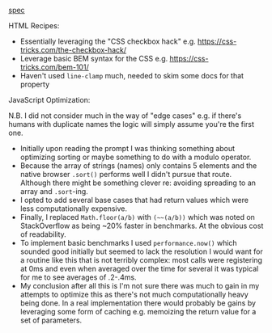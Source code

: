 [spec](https://hackmd.io/@P5GS4gJVQUyOMmifHuv13g/rkGNqAVla)

HTML Recipes:

- Essentially leveraging the "CSS checkbox hack" e.g.
https://css-tricks.com/the-checkbox-hack/
- Leverage basic BEM syntax for the CSS e.g.
https://css-tricks.com/bem-101/
- Haven't used `line-clamp` much, needed to skim some docs for that property

JavaScript Optimization:

N.B. I did not consider much in the way of "edge cases" e.g. if there's humans
with duplicate names the logic will simply assume you're the first one.

- Initially upon reading the prompt I was thinking something about optimizing
sorting or maybe something to do with a modulo operator.
- Because the array of strings (names) only contains 5 elements and the native
browser `.sort()` performs well I didn't pursue that route. Although there
might be something clever re: avoiding spreading to an array and `.sort`-ing.
- I opted to add several base cases that had return values which were less
computationally expensive.
- Finally, I replaced `Math.floor(a/b)` with `(~~(a/b))` which was noted on
StackOverflow as being ~20% faster in benchmarks. At the obvious cost of
readability.
- To implement basic benchmarks I used `performance.now()` which sounded good
initially but seemed to lack the resolution I would want for a routine like
this that is not terribly complex: most calls were registering at 0ms and even
when averaged over the time for several it was typical for me to see averages
of .2-.4ms.
- My conclusion after all this is I'm not sure there was much to gain in my
attempts to optimize this as there's not much computationally heavy being done.
In a real implementation there would probably be gains by leveraging some form
of caching e.g. memoizing the return value for a set of parameters.
